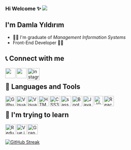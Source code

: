 ### Hi Welcome ✨ ![](https://komarev.com/ghpvc/?username=damlacoder&color=yellow)

## I'm Damla Yıldırım
- 👨‍🎓 I'm graduate of <i>Management Information Systems</i>
- Front-End Developer 👩‍💻

## 📞 Connect with me 
<a href="https://www.linkedin.com/in/damla-yldrm/" target="_blank"><img align="left" src="https://user-images.githubusercontent.com/72522469/152289880-c99bd2ee-3e7c-4e0d-bc16-a6009834635d.png" alt="" width="32px" /></a> 
<a href="https://twitter.com/yasiyoamayildi" target="_blank"><img align="left" src="https://user-images.githubusercontent.com/72522469/152290046-6135955d-933f-4b5d-af54-aa2ff6006b08.png" alt="" width="32px" /></a>
<a href="https://www.instagram.com/livewithdamla?utm_source=ig_web_button_share_sheet&igsh=ZDNlZDc0MzIxNw==" target="_blank"><img align="left" src="https://img.icons8.com/fluency/48/instagram-new.png" alt="instagram" width="38px" /></a>
</br>

## 🔧 Languages and Tools

<img align="left" alt="Github" width="32px"  src="https://img.icons8.com/ios-filled/50/github.png"/>
<img align="left" alt="Visual Studio Code" width="32px" src="https://img.icons8.com/color/48/000000/visual-studio-code-2019.png" />
<img align="left" alt="Visual Studio" width="32px" src="https://img.icons8.com/fluency/48/visual-studio.png" />
<img align="left" alt="HTML5" width="32px" src="https://img.icons8.com/color/48/000000/html-5--v1.png" />
<img align="left" alt="CSS3" width="32px" src="https://img.icons8.com/color/60/000000/css3.png" />
<img align="left" alt="sass" width="32px" src="https://img.icons8.com/color/48/sass.png" />
<img align="left" alt="Bootstrap" width="32px" src="https://img.icons8.com/color/48/000000/bootstrap.png" />
<img align="left" alt="JavaScript" width="32px" src="https://img.icons8.com/color/48/000000/javascript--v1.png" />
<img align="left" alt="JQuery" width="27px" src="https://img.icons8.com/external-tal-revivo-shadow-tal-revivo/48/000000/external-jquery-is-a-javascript-library-designed-to-simplify-html-logo-shadow-tal-revivo.png" />
<img align="left" alt="React" width="32px" src="https://img.icons8.com/color/48/000000/react-native.png" />
</br>


## 🔭 I'm trying to learn
<img align="left" alt="Redux" width="32px" src="https://img.icons8.com/color/48/000000/redux.png" />
<img align="left" alt="Vue.js" width="32px" src="https://img.icons8.com/color/48/000000/vue-js.png" />
<img align="left" alt="GraphQL" width="32px" src="https://img.icons8.com/color/48/000000/graphql.png" />
</br>
</br>

[![GitHub Streak](https://streak-stats.demolab.com?user=damla-yildirim&theme=algolia&hide_border=&short_numbers=&date_format=j%20M%5B%20Y%5D)](https://git.io/streak-stats)

<!--
**damla-yildirim/damla-yildirim** is a ✨ _special_ ✨ repository because its `README.md` (this file) appears on your GitHub profile.

Here are some ideas to get you started:

- 🔭 I’m currently working on ...
- 🌱 I’m currently learning ...
- 👯 I’m looking to collaborate on ...
- 🤔 I’m looking for help with ...
- 💬 Ask me about ...
- 📫 How to reach me: ...
- 😄 Pronouns: ...
- ⚡ Fun fact: ...
-->
